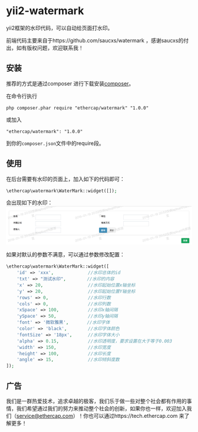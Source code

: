 # yii2-watermark


yii2框架的水印代码，可以自动给页面打水印。 

前端代码主要来自于https://github.com/saucxs/watermark ，感谢saucxs的付出，如有版权问题，欢迎联系我！



安装
------------

推荐的方式是通过composer 进行下载安装[composer](http://getcomposer.org/download/)。  

在命令行执行  
```
php composer.phar require "ethercap/watermark" "1.0.0"
```

或加入  

```
"ethercap/watermark": "1.0.0"
```

到你的`composer.json`文件中的require段。  


使用
--------------
在后台需要有水印的页面上，加入如下的代码即可：
```php
\ethercap\watermark\WaterMark::widget([]);
```
会出现如下的水印：
![image](./docs/img/example.png)


如果对默认的参数不满意，可以通过参数修改配置：   
```php
\ethercap\watermark\WaterMark::widget([
    'id' => 'xxx',             //水印总体的id
    'txt' => "测试水印",        //水印的内容
    'x' => 20,                 //水印起始位置x轴坐标
    'y' => 20,                 //水印起始位置Y轴坐标
    'rows' => 0,               //水印行数
    'cols' => 0,               //水印列数
    'xSpace' => 100,           //水印x轴间隔
    'ySpace' => 50,            //水印y轴间隔
    'font' => '微软雅黑',       //水印字体
    'color' => 'black',        //水印字体颜色
    'fontSize' => '18px',      //水印字体大小
    'alpha' => 0.15,           //水印透明度，要求设置在大于等于0.003
    'width' => 150,            //水印宽度
    'height' => 100,           //水印长度
    'angle' => 15,             //水印倾斜度数
]);
```

广告
--------------

我们是一群热爱技术，追求卓越的极客，我们乐于做一些对整个社会都有作用的事情，我们希望通过我们的努力来推动整个社会的创新，如果你也一样，欢迎加入我们（service@ethercap.com）！你也可以通过https://tech.ethercap.com 来了解更多！
